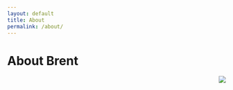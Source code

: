 ```yaml
---
layout: default
title: About
permalink: /about/
---
```


# About Brent

<img align="right" src="assets/img/profilepicture.png">
